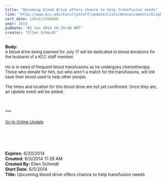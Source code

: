 ```yaml
---
title: "Upcoming blood drive offers chance to help transfusion needs"
link: "http://www.kcc.edu/FacultyStaff/update/Lists/Announcements/DispForm.aspx?ID=1532"
sort_date: 1401813580000
year: 2014
pubDate: "03 Jun 2014 16:39:40 GMT"
creator: "Ellen Schmidt"
---
```


<div><b>Body:</b> <div class="ExternalClass78D9098BDAF44663B65B49B76229C666">
<div><font size="2">A blood drive being planned for July 17 will be dedicated to blood donations for the husband of a KCC staff member. </font></div>
<div><font size="2"></font> </div>
<div><font size="2">He is in need of frequent blood transfusions as he undergoes chemotherapy. Those who donate for him, but who aren't a match for the transfusions, will still have their blood used to help other people.<br /> <br /> The times and location for this blood drive are not yet confirmed. Once they are, an <em>Update</em> event will be added. <br /> <br /><br /></div></font>
<div>
<div><font size="2"></font> </div>
<div>
<div>
<div><font size="2"></font></div>
<div><font size="2"></font></div>
<div><font size="2"></font></div>
<div><font size="2"></font></div>
<div><font size="2"></font></div>
<div><font size="2"></font></div>
<div><font size="2"></font></div>
<div><font size="2"></font></div>
<div><font size="2">***</font></div>
<div><font size="2"></font> </div>
<div><font size="2"></font></div>
<div>
<div>
<div><font size="2"></font></div>
<div><font size="2"></font></div>
<div><font size="2"></font></div>
<div><font size="2"></font></div>
<div><a href="/FacultyStaff/update/Pages/dailyupdate.aspx"><font size="2">Go to Online Update</font></a></div>
<div><font size="2"></font></div>
<div><font size="2"></font></div></div>
<div><font size="2"></font></div></div></div>
<div><font size="2"></font> </div></div>
<div><font size="2"></font> </div>
<div><font size="2"></font> </div>
<div><font size="2"></font> </div>
<div><font size="2"></font> </div></div></div></div>
<div><b>Expires:</b> 6/20/2014</div>
<div><b>Created:</b> 6/3/2014 11:39 AM</div>
<div><b>Created By:</b> Ellen Schmidt</div>
<div><b>Start Date:</b> 6/5/2014</div>
<div><b>Title:</b> Upcoming blood drive offers chance to help transfusion needs</div>
